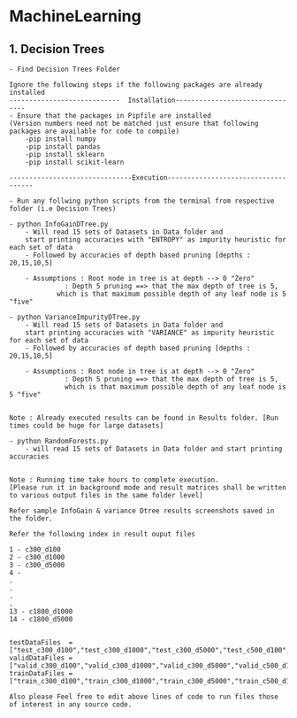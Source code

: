 # MachineLearning 

## 1. Decision Trees
	- Find Decision Trees Folder 
	
	Ignore the following steps if the following packages are already installed
	----------------------------  Installation--------------------------------
	- Ensure that the packages in Pipfile are installed 
	(Version numbers need not be matched just ensure that following packages are available for code to compile)
		-pip install numpy
		-pip install pandas
		-pip install sklearn
		-pip install scikit-learn

	-------------------------------Execution------------------------------------

	- Run any follwing python scripts from the terminal from respective folder (i.e Decision Trees)

	- python InfoGainDTree.py
		- Will read 15 sets of Datasets in Data folder and 
		start printing accuracies with "ENTROPY" as impurity heuristic for each set of data
		- Followed by accuracies of depth based pruning [depths : 20,15,10,5]
		
		- Assumptions : Root node in tree is at depth --> 0 "Zero" 
			      : Depth 5 pruning ==> that the max depth of tree is 5, 
				which is that maximum possible depth of any leaf node is 5 "five"

	- python VarianceImpurityDTree.py
		- Will read 15 sets of Datasets in Data folder and 
		start printing accuracies with "VARIANCE" as impurity heuristic for each set of data
		- Followed by accuracies of depth based pruning [depths : 20,15,10,5]
		
		- Assumptions : Root node in tree is at depth --> 0 "Zero" 
			      : Depth 5 pruning ==> that the max depth of tree is 5, 
			      which is that maximum possible depth of any leaf node is 5 "five"
	

	Note : Already executed results can be found in Results folder. [Run times could be huge for large datasets]

	- python RandomForests.py
		- will read 15 sets of Datasets in Data folder and start printing accuracies


	Note : Running time take hours to complete execution.
	[Please run it in background mode and result matrices shall be written to various output files in the same folder level]

	Refer sample InfoGain & variance Dtree results screenshots saved in the folder.

	Refer the following index in result ouput files

	1 - c300_d100
	2 - c300_d1000
	3 - c300_d5000
	4 - 
	.
	.
	.
	.
	13 - c1800_d1000
	14 - c1800_d5000


	testDataFiles  = ["test_c300_d100","test_c300_d1000","test_c300_d5000","test_c500_d100","test_c500_d1000","test_c500_d5000","test_c1000_d100","test_c1000_d1000","test_c1000_d5000","test_c1500_d100","test_c1500_d1000","test_c1500_d5000","test_c1800_d100","test_c1800_d1000","test_c1800_d5000"]
	validDataFiles = ["valid_c300_d100","valid_c300_d1000","valid_c300_d5000","valid_c500_d100","valid_c500_d1000","valid_c500_d5000","valid_c1000_d100","valid_c1000_d1000","valid_c1000_d5000","valid_c1500_d100","valid_c1500_d1000","valid_c1500_d5000","valid_c1800_d100","valid_c1800_d1000","valid_c1800_d5000"]
	trainDataFiles = ["train_c300_d100","train_c300_d1000","train_c300_d5000","train_c500_d100","train_c500_d1000","train_c500_d5000","train_c1000_d100","train_c1000_d1000","train_c1000_d5000","train_c1500_d100","train_c1500_d1000","train_c1500_d5000","train_c1800_d100","train_c1800_d1000","train_c1800_d5000"]

	Also please Feel free to edit above lines of code to run files those of interest in any source code.
			

